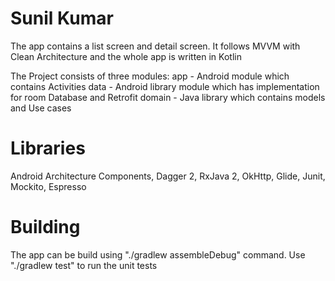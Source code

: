 # Sunil Kumar

The app contains a list screen and detail screen. It follows MVVM with Clean Architecture and the whole app is written in Kotlin

The Project consists of three modules:
app - Android module which contains Activities
data - Android library module which has implementation for room Database and Retrofit
domain - Java library which contains models and Use cases

Libraries
===============
Android Architecture Components,
Dagger 2,
RxJava 2,
OkHttp,
Glide,
Junit,
Mockito,
Espresso

Building
==========
The app can be build using "./gradlew assembleDebug" command.
Use "./gradlew test" to run the unit tests
